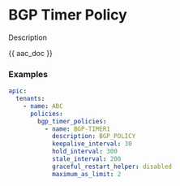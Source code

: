 # BGP Timer Policy

Description

{{ aac_doc }}
### Examples

```yaml
apic:
  tenants:
    - name: ABC
      policies:
        bgp_timer_policies:
          - name: BGP-TIMER1
            description: BGP_POLICY
            keepalive_interval: 30
            hold_interval: 300
            stale_interval: 200
            graceful_restart_helper: disabled
            maximum_as_limit: 2
```
